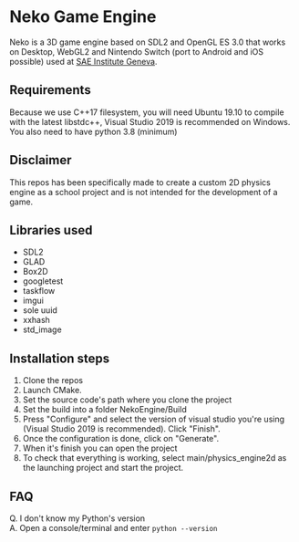# Neko Game Engine

Neko is a 3D game engine based on SDL2 and OpenGL ES 3.0 that works on Desktop, WebGL2 and Nintendo Switch (port to Android and iOS possible) used at [SAE Institute Geneva](https://sae.swiss).

## Requirements
Because we use C++17 filesystem, you will need Ubuntu 19.10 to compile with the latest libstdc++, Visual Studio 2019 is recommended on Windows.
You also need to have python 3.8 (minimum)
## Disclaimer
This repos has been specifically made to create a custom 2D physics engine as a school project and is not intended for the development of a game.

## Libraries used
- SDL2
- GLAD
- Box2D
- googletest
- taskflow
- imgui
- sole uuid
- xxhash
- std_image

## Installation steps
1. Clone the repos
2. Launch CMake. 
3. Set the source code's path where you clone the project
4. Set the build into a folder NekoEngine/Build
5. Press "Configure" and select the version of visual studio you're using (Visual Studio 2019 is recommended). Click "Finish".
6. Once the configuration is done, click on "Generate".
7. When it's finish you can open the project
8. To check that everything is working, select main/physics_engine2d as the launching project and start the project.

## FAQ
Q. I don't know my Python's version \
A. Open a console/terminal and enter ```python --version```